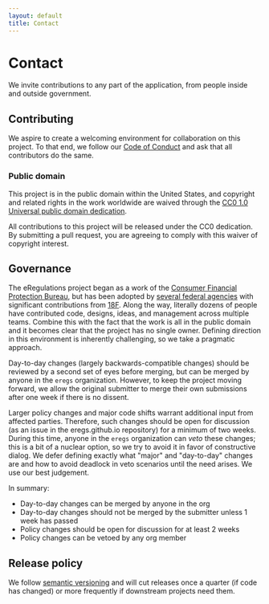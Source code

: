 ```yaml
---
layout: default
title: Contact
---
```


# Contact

We invite contributions to any part of the application, from people inside and outside government.

## Contributing
We aspire to create a welcoming environment for collaboration on this project. To that end, we follow our [Code of Conduct](https://github.com/18F/code-of-conduct/blob/master/code-of-conduct.md) and ask that all contributors do the same.

### Public domain
This project is in the public domain within the United States, and copyright and related rights in the work worldwide are waived through the [CC0 1.0 Universal public domain dedication](https://creativecommons.org/publicdomain/zero/1.0/).

All contributions to this project will be released under the CC0 dedication. By submitting a pull request, you are agreeing to comply with this waiver of copyright interest.

## Governance
The eRegulations project began as a work of the [Consumer Financial Protection Bureau](https://cfpb.github.io/), but has been adopted by [several federal agencies](/#live-instances) with significant contributions from [18F](https://18f.gsa.gov/). Along the way, literally dozens of people have contributed code, designs, ideas, and management across multiple teams. Combine this with the fact that the work is all in the public domain and it becomes clear that the project has no single owner. Defining direction in this environment is inherently challenging, so we take a pragmatic approach.

Day-to-day changes (largely backwards-compatible changes) should be reviewed by a second set of eyes before merging, but can be merged by anyone in the `eregs` organization. However, to keep the project moving forward, we allow the original submitter to merge their own submissions after one week if there is no dissent.

Larger policy changes and major code shifts warrant additional input from affected parties. Therefore, such changes should be open for discussion (as an issue in the eregs.github.io repository) for a minimum of two weeks. During this time, anyone in the `eregs` organization can _veto_ these changes; this is a bit of a nuclear option, so we try to avoid it in favor of constructive dialog. We defer defining exactly what "major" and "day-to-day" changes are and how to avoid deadlock in veto scenarios until the need arises. We use our best judgement.

In summary:

* Day-to-day changes can be merged by anyone in the org
* Day-to-day changes should not be merged by the submitter unless 1 week has passed
* Policy changes should be open for discussion for at least 2 weeks
* Policy changes can be vetoed by any org member

## Release policy

We follow [semantic versioning](http://semver.org/) and will cut releases once
a quarter (if code has changed) or more frequently if downstream projects need
them.
